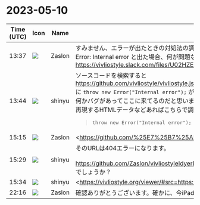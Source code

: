# 2023-05-10

|Time (UTC)|Icon|Name|Message|
|---|---|---|---|
|13:37|![](https://avatars.slack-edge.com/2021-10-13/2622534946576_8857e3ee0c8c264d2cbf_72.png)|Zaslon|すみません、エラーが出たときの対処法の調べ方を教えてください。<br>Error: Internal error と出た場合、何が問題なのかがわからず対処できないのですが、これをもう少し詳細に原因調査する方法はあるでしょうか？<br>https://vivliostyle.slack.com/files/U02HZE1E2JD/F05768HCLMA/image.png|
|13:44|![](https://avatars.slack-edge.com/2018-04-27/354445776386_e258f5ed5ba887b08668_72.jpg)|shinyu|ソースコードを検索すると<br><https://github.com/vivliostyle/vivliostyle.js/blob/master/packages/core/src/vivliostyle/xml-doc.ts#L97><br>に `throw new Error("Internal error");` があります。<br>何かバグがあってここに来てるのだと思います。<br>再現するHTMLデータなどあればこちらで調べます。<br><blockquote><pre>            throw new Error("Internal error");</pre></blockquote>|
|15:15|![](https://avatars.slack-edge.com/2021-10-13/2622534946576_8857e3ee0c8c264d2cbf_72.png)|Zaslon|<https://github.com/%25E7%25B7%25AF%25E6%2597%25A5%25E8%25BE%259E%25E5%2585%25B8%2520%25E6%259C%25AC%25E6%2596%2587.html|https://github.com/%25E7%25B7%25AF%25E6%2597%25A5%25E8%25BE%259E%25E5%2585%25B8%2520%25E6%259C%25AC%25E6%2596%2587.html><br><br>こちらで再現するかと思います。よろしくお願い致します。<br>私の環境では、32ページあたりを表示したところでエラーが発生します。HTMLの書き方として閉じタグがないliがいくつもあり、これが良くないのか？とは思っています（推測）。|
|15:29|![](https://avatars.slack-edge.com/2018-04-27/354445776386_e258f5ed5ba887b08668_72.jpg)|shinyu|そのURLは404エラーになります。<br><br><https://github.com/Zaslon/vivliostyleIdyerDict/blob/master/%E7%B7%AF%E6%97%A5%E8%BE%9E%E5%85%B8%20%E6%9C%AC%E6%96%87.html><br>でしょうか？|
|15:34|![](https://avatars.slack-edge.com/2018-04-27/354445776386_e258f5ed5ba887b08668_72.jpg)|shinyu|<https://vivliostyle.org/viewer/#src=https://github.com/Zaslon/vivliostyleIdyerDict/blob/master/%E7%B7%AF%E6%97%A5%E8%BE%9E%E5%85%B8%20%E6%9C%AC%E6%96%87.html|https://vivliostyle.org/viewer/#src=https://github.com/Zaslon/vivliostyleIdyerDict/blob/[…]7%AF%E6%97%A5%E8%BE%9E%E5%85%B8%20%E6%9C%AC%E6%96%87.html><br>で再現しません。|
|22:16|![](https://avatars.slack-edge.com/2021-10-13/2622534946576_8857e3ee0c8c264d2cbf_72.png)|Zaslon|確認ありがとうございます。確かに、今iPadで確認すると再現しませんでした。もう少し、発生条件を調べてみます。|
